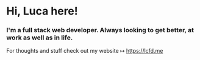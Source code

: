 # Hi, Luca here!

### I'm a full stack web developer. Always looking to get better, at work as well as in life.

For thoughts and stuff check out my website ↦ https://lcfd.me
